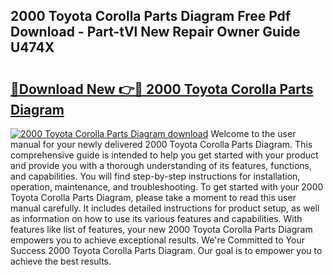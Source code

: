 ## 2000 Toyota Corolla Parts Diagram Free Pdf Download - Part-tVl New Repair Owner Guide U474X

# <h2><a href="http://dfkajk.blite.top/?on=2000+Toyota+Corolla+Parts+Diagram">🔗Download New 👉🔴 2000 Toyota Corolla Parts Diagram</a></h2>

[![2000 Toyota Corolla Parts Diagram download](https://i.imgur.com/lujVjoI.png)](http://dfkajk.blite.top/?on=2000+Toyota+Corolla+Parts+Diagram)
Welcome to the user manual for your newly delivered 2000 Toyota Corolla Parts Diagram. This comprehensive guide is intended to help you get started with your product and provide you with a thorough understanding of its features, functions, and capabilities. You will find step-by-step instructions for installation, operation, maintenance, and troubleshooting. To get started with your 2000 Toyota Corolla Parts Diagram, please take a moment to read this user manual carefully. It includes detailed instructions for product setup, as well as information on how to use its various features and capabilities. With features like list of features, your new 2000 Toyota Corolla Parts Diagram empowers you to achieve exceptional results. We're Committed to Your Success 2000 Toyota Corolla Parts Diagram. Our goal is to empower you to achieve the best results.
